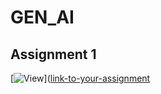# GEN_AI
## Assignment 1 
[![View](https://img.shields.io/badge/View-Assignment%201-blue)]([link-to-your-assignment](https://github.com/Eshwar1435/GEN_AI_2072/blob/main/2303A52072_GenAI_A1.ipynb)

